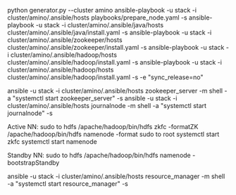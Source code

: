 python generator.py  --cluster amino
ansible-playbook -u stack -i cluster/amino/.ansible/hosts playbooks/prepare_node.yaml -s
ansible-playbook -u stack -i cluster/amino/.ansible/java/hosts cluster/amino/.ansible/java/install.yaml -s 
ansible-playbook -u stack -i cluster/amino/.ansible/zookeeper/hosts cluster/amino/.ansible/zookeeper/install.yaml -s
ansible-playbook -u stack -i cluster/amino/.ansible/hadoop/hosts cluster/amino/.ansible/hadoop/install.yaml -s
ansible-playbook -u stack -i cluster/amino/.ansible/hadoop/hosts cluster/amino/.ansible/hadoop/install.yaml -s -e "sync_release=no"

ansible -u stack -i cluster/amino/.ansible/hosts zookeeper_server -m shell -a "systemctl start zookeeper_server" -s
ansible -u stack -i cluster/amino/.ansible/hosts journalnode -m shell -a "systemctl start journalnode" -s

Active NN:
sudo to hdfs
/apache/hadoop/bin/hdfs zkfc -formatZK
/apache/hadoop/bin/hdfs namenode -format
sudo to root
systemctl start zkfc
systemctl start namenode

Standby NN:
sudo to hdfs
/apache/hadoop/bin/hdfs namenode -bootstrapStandby

ansible -u stack -i cluster/amino/.ansible/hosts resource_manager -m shell -a "systemctl start resource_manager" -s
